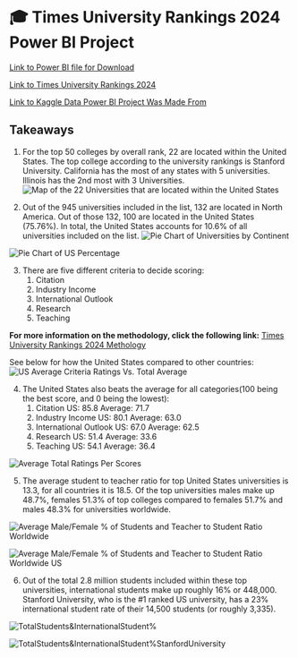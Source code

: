 # :mortar_board: Times University Rankings 2024 Power BI Project

[Link to Power BI file for Download](https://github.com/Chazzledazzle13/TimesUniversityRankings/blob/main/Times-University-2024-Rankings-PowerBI.pbix)

[Link to Times University Rankings 2024](https://www.timeshighereducation.com/world-university-rankings/2024/world-ranking)

[Link to Kaggle Data Power BI Project Was Made From](https://www.kaggle.com/datasets/ddosad/timesworlduniversityrankings2024/code)

## Takeaways

1. For the top 50 colleges by overall rank, 22 are located within the United States. The top college according to the university rankings is Stanford University. California has the most of any states with 5 universities. Illinois has the 2nd most with 3 Universities. 
![Map of the 22 Universities that are located within the United States](US-Top-50-Colleges.JPG)

2. Out of the 945 universities included in the list, 132 are located in North America. Out of those 132, 100 are located in the United States (75.76%). In total, the United States accounts for 10.6% of all universities included on the list.
![Pie Chart of Universities by Continent](Top-University-by-Continent.JPG)


![Pie Chart of US Percentage](US-By-Continent.JPG)

3. There are five different criteria to decide scoring:
   1. Citation
   2. Industry Income
   3. International Outlook
   4. Research
   5. Teaching
  
**For more information on the methodology, click the following link:** [Times University Rankings 2024 Methology](https://www.timeshighereducation.com/world-university-rankings/world-university-rankings-2024-methodology)

See below for how the United States compared to other countries: 
![US Average Criteria Ratings Vs. Total Average](Average-Scores-US-Vs-Total.JPG)



4. The United States also beats the average for all categories(100 being the best score, and 0 being the lowest):
   1. Citation
      US: 85.8  Average: 71.7
   2. Industry Income
      US: 80.1  Average: 63.0
   3. International Outlook
      US: 67.0  Average: 62.5
   4. Research
      US: 51.4  Average: 33.6
   5. Teaching
      US: 54.1  Average: 36.4
      
![Average Total Ratings Per Scores](Average-Ratings-For-Scores.JPG)

5. The average student to teacher ratio for top United States universities is 13.3, for all countries it is 18.5. Of the top universities males make up 48.7%, females 51.3% of top colleges compared to females 51.7% and males 48.3% for universities worldwide.

![Average Male/Female % of Students and Teacher to Student Ratio Worldwide](MaleFemale-and-StudentTeacherRatio-All.JPG)

![Average Male/Female % of Students and Teacher to Student Ratio Worldwide US](US-Ratios.JPG)

6. Out of the total 2.8 million students included within these top universities, international students make up roughly 16% or 448,000. Stanford University, who is the #1 ranked US university, has a 23% international student rate of their 14,500 students (or roughly 3,335).

![TotalStudents&InternationalStudent%](International-Students-and-Total.JPG)

![TotalStudents&InternationalStudent%StanfordUniversity](Stanford-International-Students-and-Total.JPG)
